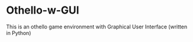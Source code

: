 # Othello-w-GUI
This is an othello game environment with Graphical User Interface (written in Python)
